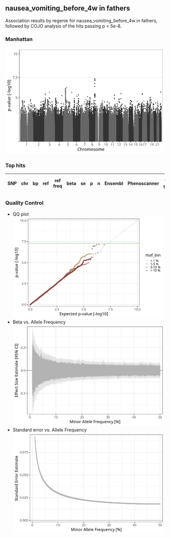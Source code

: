## nausea_vomiting_before_4w in fathers
Association results by regenie for nausea_vomiting_before_4w in fathers, followed by COJO analysis of the hits passing p < 5e-8.
### Manhattan
![](figures/pop_fathers_pheno_nausea_vomiting_before_4w_mh.png)
### Top hits
| SNP | chr | bp | ref | ref freq | beta | se | p | n | Ensembl | Phenoscanner | freq geno | b joint | b joint se | p joint | ld r |
| --- | --- | -- | --- | -------- | ---- | -- | - | - | ------- | ------------ | --------- | ------- | ---------- | ------- | ---- |
### Quality Control
- QQ plot
![](figures/pop_fathers_pheno_nausea_vomiting_before_4w_qq.png)
- Beta vs. Allele Frequency
![](figures/pop_fathers_pheno_nausea_vomiting_before_4w_beta_af.png)
- Standard error vs. Allele Frequency
![](figures/pop_fathers_pheno_nausea_vomiting_before_4w_se_af.png)

